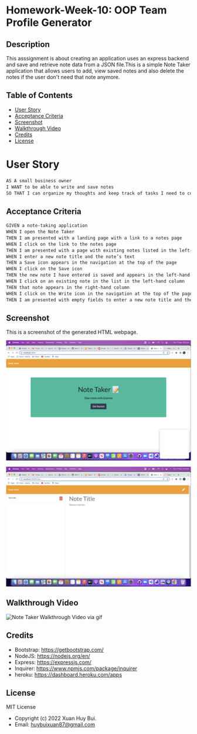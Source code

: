 # Homework-Week-10: OOP Team Profile Generator
## Description

This asssignment is about creating an application uses an express backend and save and retrieve note data from a JSON file.This is a simple Note Taker application that allows users to add, view saved notes and also delete the notes if the user don't need that note anymore.

## Table of Contents

- [User Story](#user-story)
- [Acceptance Criteria](#acceptance-criteria)
- [Screenshot](#screenshot)
- [Walkthrough Video](#walkthrough-video)
- [Credits](#credits)
- [License](#License)

# User Story

```md
AS A small business owner
I WANT to be able to write and save notes
SO THAT I can organize my thoughts and keep track of tasks I need to complete
```

## Acceptance Criteria

```md
GIVEN a note-taking application
WHEN I open the Note Taker
THEN I am presented with a landing page with a link to a notes page
WHEN I click on the link to the notes page
THEN I am presented with a page with existing notes listed in the left-hand column, plus empty fields to enter a new note title and the note’s text in the right-hand column
WHEN I enter a new note title and the note’s text
THEN a Save icon appears in the navigation at the top of the page
WHEN I click on the Save icon
THEN the new note I have entered is saved and appears in the left-hand column with the other existing notes
WHEN I click on an existing note in the list in the left-hand column
THEN that note appears in the right-hand column
WHEN I click on the Write icon in the navigation at the top of the page
THEN I am presented with empty fields to enter a new note title and the note’s text in the right-hand column
```

## Screenshot
This is a screenshot of the generated HTML webpage.

![Note Taker Webpage Screenshot](./public/assets/images/note-taker-homepage.png)

![Note Taker task Screenshot](./public/assets/images/note-taker-save-note.png)

## Walkthrough Video

![Note Taker Walkthrough Video via gif](./public/assets/images/proccess.gif)

## Credits
- Bootstrap: https://getbootstrap.com/
- NodeJS: https://nodejs.org/en/
- Express: https://expressjs.com/
- Inquirer: https://www.npmjs.com/package/inquirer
- heroku: https://dashboard.heroku.com/apps

## License

MIT License

- Copyright (c) 2022 Xuan Huy Bui.
- Email: huybuixuan87@gmail.com


    
